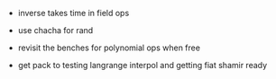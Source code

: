 - inverse takes time in field ops 
- use chacha for rand


- revisit the benches for polynomial ops when free

- get pack to testing langrange interpol and getting fiat shamir ready 
